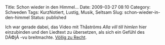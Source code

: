 Title: Schon wieder in den Himmel...
Date: 2009-03-27 08:10
Category: Schweden
Tags: KurzNotiert, Lustig, Musik, Seltsam
Slug: schon-wieder-in-den-himmel
Status: published

Ich war gerade dabei, das Video mit Thåströms *Alla vill till himlen*
hier einzubinden und den Liedtext zu übersetzen, als sich ein Gefühl des
DÃ©jÃ -vu breitmachte. [Völlig zu
Recht](http://www.fiket.de/2007/08/23/joakim-thastroem-alla-vill-till-himlen/).

